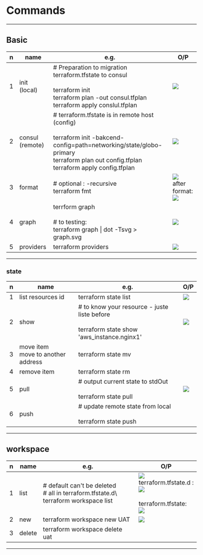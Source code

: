 # Commands

---

## Basic
|n|name|e.g.|O/P|
|-|----|----|---|
|1|init (local)|# Preparation to migration terraform.tfstate to consul<br/><br/>terraform init<br/>terraform plan -out consul.tfplan <br/> terraform apply conslul.tfplan |[<img src="https://i.imgur.com/70EMD7K.png">](https://i.imgur.com/70EMD7K.png)|
|2|consul (remote)|# terraform.tfstate is in remote host (config) <br/><br/>terraform init -bakcend-config=path=networking/state/globo-primary<br/>terraform plan out config.tfplan <br/> terraform apply config.tfplan|[<img src="https://i.imgur.com/pe3pPKi.png">](https://i.imgur.com/pe3pPKi.png)|
|3|format|# optional : -recursive <br/>terraform fmt|[<img src="https://i.imgur.com/5EUYLzp.png">](https://i.imgur.com/5EUYLzp.png)<br/> after format:<br/>[<img src="https://i.imgur.com/Lfukdly.png">](https://i.imgur.com/Lfukdly.png)|
|4|graph|terrform graph <br/><br/> # to testing: <br/> terraform graph \| dot -Tsvg > graph.svg|[<img src="https://i.imgur.com/P869VT5.png">](https://i.imgur.com/P869VT5.png)|
|5|providers|terraform providers|[<img src="https://i.imgur.com/4aQMI50.png">](https://i.imgur.com/4aQMI50.png)|
  
---
  
### state
|n|name|e.g.|O/P|
|-|----|----|---|
|1|list resources id|terraform state list|[<img src="https://i.imgur.com/1JjapbW.png">](https://i.imgur.com/1JjapbW.png)|
|2|show|# to know your resource - juste liste before <br/><br/> terraform state show 'aws_instance.nginx1'| [<img src="https://i.imgur.com/eZedie7.png">](https://i.imgur.com/eZedie7.png) |
|3|move item <br/> move to another address |terraform state mv <source> <destination>||
|4|remove item|terraform state rm <resource>||
|5|pull|# output current state to stdOut <br/><br/> terraform state pull|[<img src="https://i.imgur.com/Cu6KoOM.png">](https://i.imgur.com/Cu6KoOM.png)|
|6|push|# update remote state from local<br/><br/> terraform state push||

---

## workspace
|n|name|e.g.|O/P|
|-|----|----|---|
|1|list|# default can't be deleted <br/> # all in terraform.tfstate.d\ <br/> terraform workspace list|[<img src="https://i.imgur.com/z8z55Ub.png">](https://i.imgur.com/z8z55Ub.png) <br/> terraform.tfstate.d : <br/> [<img src="https://i.imgur.com/m8uCQIm.png">](https://i.imgur.com/m8uCQIm.png)<br/><br/> terraform.tfstate: <br/> [<img src="https://i.imgur.com/j9PcLbR.png">](https://i.imgur.com/j9PcLbR.png)| 
|2|new|terraform workspace new UAT|[<img src="https://i.imgur.com/mzg2uj9.png">](https://i.imgur.com/mzg2uj9.png)|
|3|delete|terraform workspace delete uat||

---
